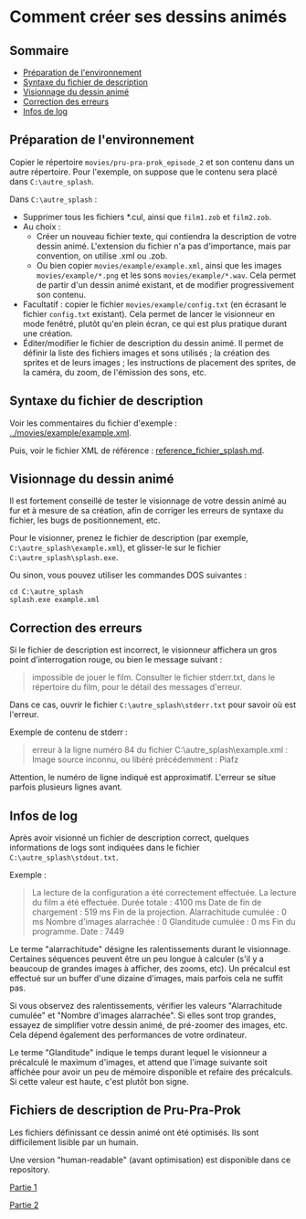 # Comment créer ses dessins animés

## Sommaire

 - [Préparation de l'environnement](#pr%C3%A9paration-de-lenvironnement)
 - [Syntaxe du fichier de description](#syntaxe-du-fichier-de-description)
 - [Visionnage du dessin animé](#visionnage-du-dessin-anim%C3%A9)
 - [Correction des erreurs](#correction-des-erreurs)
 - [Infos de log](#infos-de-log)


## Préparation de l'environnement

Copier le répertoire `movies/pru-pra-prok_episode_2` et son contenu dans un autre répertoire. Pour l'exemple, on suppose que le contenu sera placé dans `C:\autre_splash`.

Dans `C:\autre_splash` :

 - Supprimer tous les fichiers *.cul, ainsi que `film1.zob` et `film2.zob`.
 - Au choix :
     + Créer un nouveau fichier texte, qui contiendra la description de votre dessin animé. L'extension du fichier n'a pas d'importance, mais par convention, on utilise .xml ou .zob.
     + Ou bien copier `movies/example/example.xml`, ainsi que les images `movies/example/*.png` et les sons `movies/example/*.wav`. Cela permet de partir d'un dessin animé existant, et de modifier progressivement son contenu.
 - Facultatif : copier le fichier `movies/example/config.txt` (en écrasant le fichier `config.txt` existant). Cela permet de lancer le visionneur en mode fenêtré, plutôt qu'en plein écran, ce qui est plus pratique durant une création.
 - Éditer/modifier le fichier de description du dessin animé. Il permet de définir la liste des fichiers images et sons utilisés ; la création des sprites et de leurs images ; les instructions de placement des sprites, de la caméra, du zoom, de l'émission des sons, etc.


## Syntaxe du fichier de description

Voir les commentaires du fichier d'exemple : [../movies/example/example.xml](../movies/example/example.xml).

Puis, voir le fichier XML de référence : [reference_fichier_splash.md](reference_fichier_splash.md).


## Visionnage du dessin animé

Il est fortement conseillé de tester le visionnage de votre dessin animé au fur et à mesure de sa création, afin de corriger les erreurs de syntaxe du fichier, les bugs de positionnement, etc.

Pour le visionner, prenez le fichier de description (par exemple, `C:\autre_splash\example.xml`), et glisser-le sur le fichier `C:\autre_splash\splash.exe`.

Ou sinon, vous pouvez utiliser les commandes DOS suivantes :

    cd C:\autre_splash
    splash.exe example.xml


## Correction des erreurs

Si le fichier de description est incorrect, le visionneur affichera un gros point d'interrogation rouge, ou bien le message suivant :

> impossible de jouer le film.
> Consulter le fichier stderr.txt,
> dans le répertoire du film,
> pour le détail des messages d'erreur.

Dans ce cas, ouvrir le fichier `C:\autre_splash\stderr.txt` pour savoir où est l'erreur.

Exemple de contenu de stderr :

> erreur à la ligne numéro 84 du fichier C:\autre_splash\example.xml :
> Image source inconnu, ou libéré précédemment : Piafz

Attention, le numéro de ligne indiqué est approximatif. L'erreur se situe parfois plusieurs lignes avant.


## Infos de log

Après avoir visionné un fichier de description correct, quelques informations de logs sont indiquées dans le fichier `C:\autre_splash\stdout.txt`.

Exemple :

> La lecture de la configuration a été correctement effectuée.
> La lecture du film a été effectuée. Durée totale : 4100 ms
> Date de fin de chargement : 519 ms
> Fin de la projection.
> Alarrachitude cumulée : 0 ms
> Nombre d'images alarrachée : 0
> Glanditude cumulée : 0 ms
> Fin du programme. Date : 7449

Le terme "alarrachitude" désigne les ralentissements durant le visionnage. Certaines séquences peuvent être un peu longue à calculer (s'il y a beaucoup de grandes images à afficher, des zooms, etc). Un précalcul est effectué sur un buffer d'une dizaine d'images, mais parfois cela ne suffit pas.

Si vous observez des ralentissements, vérifier les valeurs "Alarrachitude cumulée" et "Nombre d'images alarrachée". Si elles sont trop grandes, essayez de simplifier votre dessin animé, de pré-zoomer des images, etc. Cela dépend également des performances de votre ordinateur.

Le terme "Glanditude" indique le temps durant lequel le visionneur a précalculé le maximum d'images, et attend que l'image suivante soit affichée pour avoir un peu de mémoire disponible et refaire des précalculs. Si cette valeur est haute, c'est plutôt bon signe.


## Fichiers de description de Pru-Pra-Prok

Les fichiers définissant ce dessin animé ont été optimisés. Ils sont difficilement lisible par un humain.

Une version "human-readable" (avant optimisation) est disponible dans ce repository.

[Partie 1](../movies/version_human_readable/film1_lisible.zob)

[Partie 2](../movies/version_human_readable/film2_lisible.zob)
